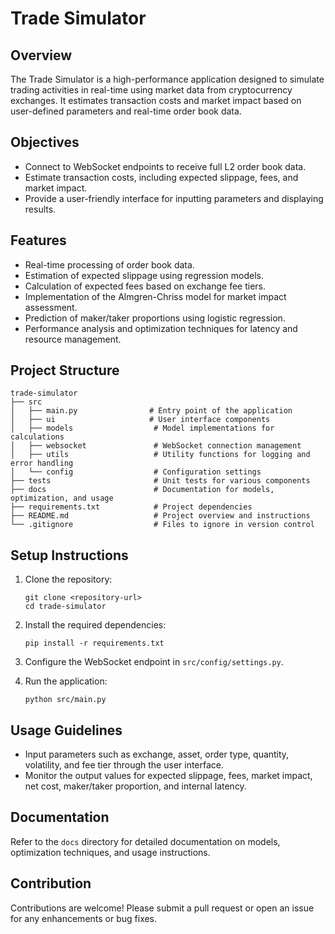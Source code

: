 # Trade Simulator

## Overview
The Trade Simulator is a high-performance application designed to simulate trading activities in real-time using market data from cryptocurrency exchanges. It estimates transaction costs and market impact based on user-defined parameters and real-time order book data.

## Objectives
- Connect to WebSocket endpoints to receive full L2 order book data.
- Estimate transaction costs, including expected slippage, fees, and market impact.
- Provide a user-friendly interface for inputting parameters and displaying results.

## Features
- Real-time processing of order book data.
- Estimation of expected slippage using regression models.
- Calculation of expected fees based on exchange fee tiers.
- Implementation of the Almgren-Chriss model for market impact assessment.
- Prediction of maker/taker proportions using logistic regression.
- Performance analysis and optimization techniques for latency and resource management.

## Project Structure
```
trade-simulator
├── src
│   ├── main.py                # Entry point of the application
│   ├── ui                     # User interface components
│   ├── models                  # Model implementations for calculations
│   ├── websocket               # WebSocket connection management
│   ├── utils                   # Utility functions for logging and error handling
│   └── config                  # Configuration settings
├── tests                       # Unit tests for various components
├── docs                        # Documentation for models, optimization, and usage
├── requirements.txt            # Project dependencies
├── README.md                   # Project overview and instructions
└── .gitignore                  # Files to ignore in version control
```

## Setup Instructions
1. Clone the repository:
   ```
   git clone <repository-url>
   cd trade-simulator
   ```

2. Install the required dependencies:
   ```
   pip install -r requirements.txt
   ```

3. Configure the WebSocket endpoint in `src/config/settings.py`.

4. Run the application:
   ```
   python src/main.py
   ```

## Usage Guidelines
- Input parameters such as exchange, asset, order type, quantity, volatility, and fee tier through the user interface.
- Monitor the output values for expected slippage, fees, market impact, net cost, maker/taker proportion, and internal latency.

## Documentation
Refer to the `docs` directory for detailed documentation on models, optimization techniques, and usage instructions.

## Contribution
Contributions are welcome! Please submit a pull request or open an issue for any enhancements or bug fixes.